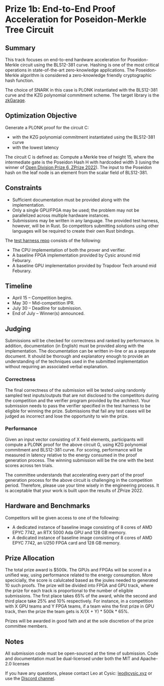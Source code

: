 # Prize 1b: End-to-End Proof Acceleration for Poseidon-Merkle Tree Circuit

## Summary
This track focuses on end-to-end hardware acceleration for Poseidon-Merkle circuit using the BLS12-381 curve. Hashing is one of the most critical operations in state-of-the-art zero-knowledge applications. The Poseidon-Merkle algorithm is considered a zero-knowledge friendly cryptographic hash function.

The choice of SNARK in this case is PLONK instantiated with the BLS12-381 curve and the KZG polynomial commitment scheme. The target library is the [zkGarage](https://github.com/ZK-Garage/plonk).

## Optimization Objective
Generate a PLONK proof for the circuit C:
  - with the KZG polynomial commitment instantiated using the BLS12-381 curve 
  - with the lowest latency

The circuit C is defined as: Compute a Merkle tree of height 15, where the intermediate gate is the Poseidon Hash H with hardcoded width 3 (using the winner of [Open Division Prize 6, ZPrize 2022](https://github.com/ZK-Garage/plonk/pull/164)). The input to the Poseidon hash on the leaf node is an element from the scalar field of BLS12-381.

## Constraints 
  - Sufficient documentation must be provided along with the implementation.
  - Only a single GPU/FPGA may be used; the problem may not be parallelized across multiple hardware instances.
  - Submissions may be written in any language. The provided test harness, however, will be in Rust. So competitors submitting solutions using other languages will be required to create their own Rust bindings.

The [test harness repo](https://github.com/cysic-labs/ZPrize-23-Prize1/tree/main/Prize%201B) consists of the following:
  - The CPU implementation of both the prover and verifier. 
  - A baseline FPGA implementation provided by Cysic around mid Feburary.
  - A baseline GPU implementation provided by Trapdoor Tech around mid Feburary.

## Timeline
  - April 15 – Competition begins.
  - May 30 – Mid-competition IPR.
  - July 30 – Deadline for submission.
  - End of July  – Winner(s) announced.

## Judging
Submissions will be checked for correctness and ranked by performance. In addition, documentation (in English) must be provided along with the implementation. The documentation can be written in-line or as a separate document. It should be thorough and explanatory enough to provide an understanding of the techniques used in the submitted implementation without requiring an associated verbal explanation.

### Correctness
The final correctness of the submission will be tested using randomly sampled test inputs/outputs that are not disclosed to the competitors during the competition and the verifier program provided by the architect. Your submission needs to pass the verifier specified in the test harness to be eligible for winning the prize. Submissions that fail any test cases will be judged as incorrect and lose the opportunity to win the prize.

### Performance
Given an input vector consisting of X field elements, participants will compute a PLONK proof for the above circuit G, using KZG polynomial commitment and BLS12-381 curve. For scoring, performance will be measured in latency relative to the energy consumed in the proof generation process. The winning submission will be the one with the best scores across ten trials.

The committee understands that accelerating every part of the proof generation process for the above circuit is challenging in the competition period. Therefore, please use your time wisely in the engineering process. It is acceptable that your work is built upon the results of ZPrize 2022.

## Hardware and Benchmarks
Competitors will be given access to one of the following:
  - A dedicated instance of baseline image consisting of 8 cores of AMD EPYC 7742, an RTX 5000 Ada GPU and 128 GB memory.
  - A dedicated instance of baseline image consisting of 8 cores of AMD EPYC 7742, an U250 FPGA card and 128 GB memory.

## Prize Allocation
The total prize award is $500k. The GPUs and FPGAs will be scored in a unified way, using performance related to the energy consumption. More specicially, the score is calulcated based as the joules needed to generated 10 such proofs. The prize will be divided into FPGA and GPU track, where the prize for each track is proportional to the number of eligible submissions. The first place takes 65% of the award, while the second and third place take 25% and 10% respectively. For instance, in a competition with X GPU teams and Y FPGA teams, if a team wins the first prize in GPU track, then the prize the team gets is X/(X + Y) * 500k * 65%.

Prizes will be awarded in good faith and at the sole discretion of the prize committee members.

## Notes
All submission code must be open-sourced at the time of submission. Code and documentation must be dual-licensed under both the MIT and Apache-2.0 licenses

If you have any questions, please contact Leo at Cysic: leo@cysic.xyz or use the [Discord channel](https://discord.gg/sCGyGxTEX5).
